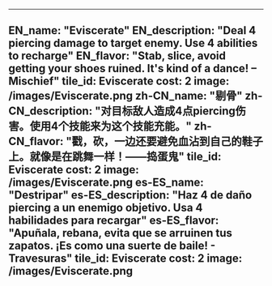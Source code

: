 ---

EN_name: "Eviscerate"
EN_description: "Deal 4 piercing damage to target enemy. Use 4 abilities to recharge"
EN_flavor: "Stab, slice, avoid getting your shoes ruined. It's kind of a dance!  – Mischief"
tile_id: Eviscerate
cost: 2
image: /images/Eviscerate.png
zh-CN_name: "剔骨"
zh-CN_description: "对目标敌人造成4点piercing伤害。使用4个技能来为这个技能充能。"
zh-CN_flavor: "戳，砍，一边还要避免血沾到自己的鞋子上。就像是在跳舞一样！——捣蛋鬼"
tile_id: Eviscerate
cost: 2
image: /images/Eviscerate.png
es-ES_name: "Destripar"
es-ES_description: "Haz 4 de daño piercing a un enemigo objetivo. Usa 4 habilidades para recargar"
es-ES_flavor: "Apuñala, rebana, evita que se arruinen tus zapatos. ¡Es como una suerte de baile! - Travesuras"
tile_id: Eviscerate
cost: 2
image: /images/Eviscerate.png
---